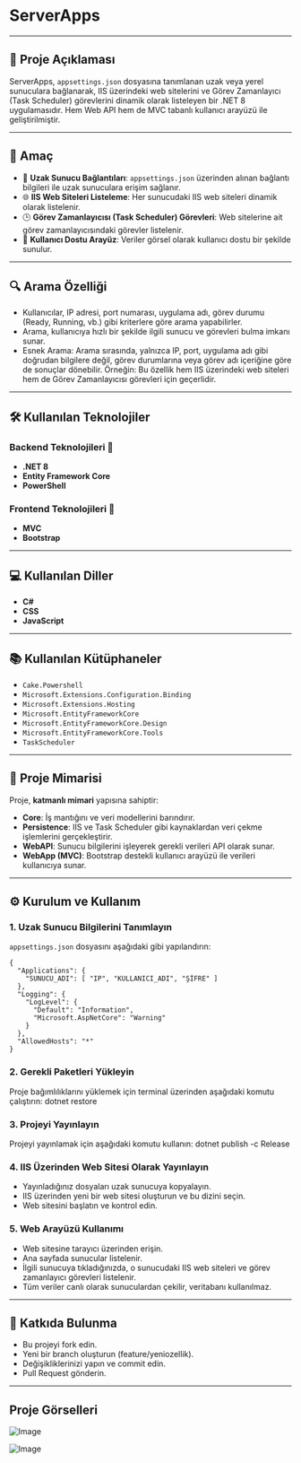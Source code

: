 # ServerApps

---

## 📌 Proje Açıklaması
ServerApps, `appsettings.json` dosyasına tanımlanan uzak veya yerel sunuculara bağlanarak, IIS üzerindeki web sitelerini ve Görev Zamanlayıcı (Task Scheduler) görevlerini dinamik olarak listeleyen bir .NET 8 uygulamasıdır. Hem Web API hem de MVC tabanlı kullanıcı arayüzü ile geliştirilmiştir.

---

## 🎯 Amaç
- 🔗 **Uzak Sunucu Bağlantıları**: `appsettings.json` üzerinden alınan bağlantı bilgileri ile uzak sunuculara erişim sağlanır.
- 🌐 **IIS Web Siteleri Listeleme**: Her sunucudaki IIS web siteleri dinamik olarak listelenir.
- 🕒 **Görev Zamanlayıcısı (Task Scheduler) Görevleri**: Web sitelerine ait görev zamanlayıcısındaki görevler listelenir.
- 🎨 **Kullanıcı Dostu Arayüz**: Veriler görsel olarak kullanıcı dostu bir şekilde sunulur.

---

## 🔍 Arama Özelliği
- Kullanıcılar, IP adresi, port numarası, uygulama adı, görev durumu (Ready, Running, vb.) gibi kriterlere göre arama yapabilirler.
- Arama, kullanıcıya hızlı bir şekilde ilgili sunucu ve görevleri bulma imkanı sunar.
- Esnek Arama: Arama sırasında, yalnızca IP, port, uygulama adı gibi doğrudan bilgilere değil, görev durumlarına veya görev adı içeriğine göre de sonuçlar dönebilir. Örneğin:
   Bu özellik hem IIS üzerindeki web siteleri hem de Görev Zamanlayıcısı görevleri için geçerlidir.

---
## 🛠️ Kullanılan Teknolojiler

### Backend Teknolojileri 🔧
- **.NET 8**
- **Entity Framework Core**
- **PowerShell**

### Frontend Teknolojileri 🎨
- **MVC**
- **Bootstrap**

---

## 💻 Kullanılan Diller

- **C#**
- **CSS**
- **JavaScript**

---

## 📚 Kullanılan Kütüphaneler
- `Cake.Powershell`
- `Microsoft.Extensions.Configuration.Binding`
- `Microsoft.Extensions.Hosting`
- `Microsoft.EntityFrameworkCore`
- `Microsoft.EntityFrameworkCore.Design`
- `Microsoft.EntityFrameworkCore.Tools`
- `TaskScheduler`

---

## 🧱 Proje Mimarisi
Proje, **katmanlı mimari** yapısına sahiptir:

- **Core**: İş mantığını ve veri modellerini barındırır.
- **Persistence**: IIS ve Task Scheduler gibi kaynaklardan veri çekme işlemlerini gerçekleştirir.
- **WebAPI**: Sunucu bilgilerini işleyerek gerekli verileri API olarak sunar.
- **WebApp (MVC)**: Bootstrap destekli kullanıcı arayüzü ile verileri kullanıcıya sunar.

---

## ⚙️ Kurulum ve Kullanım

### 1. Uzak Sunucu Bilgilerini Tanımlayın
`appsettings.json` dosyasını aşağıdaki gibi yapılandırın:
```
{
  "Applications": {
    "SUNUCU_ADI": [ "IP", "KULLANICI_ADI", "ŞİFRE" ]
  },
  "Logging": {
    "LogLevel": {
      "Default": "Information",
      "Microsoft.AspNetCore": "Warning"
    }
  },
  "AllowedHosts": "*"
}
```
### 2. Gerekli Paketleri Yükleyin
Proje bağımlılıklarını yüklemek için terminal üzerinden aşağıdaki komutu çalıştırın:
dotnet restore

### 3. Projeyi Yayınlayın
Projeyi yayınlamak için aşağıdaki komutu kullanın:
dotnet publish -c Release

### 4. IIS Üzerinden Web Sitesi Olarak Yayınlayın
- Yayınladığınız dosyaları uzak sunucuya kopyalayın.
- IIS üzerinden yeni bir web sitesi oluşturun ve bu dizini seçin.
- Web sitesini başlatın ve kontrol edin.

### 5. Web Arayüzü Kullanımı
- Web sitesine tarayıcı üzerinden erişin.
- Ana sayfada sunucular listelenir.
- İlgili sunucuya tıkladığınızda, o sunucudaki IIS web siteleri ve görev zamanlayıcı görevleri listelenir.
- Tüm veriler canlı olarak sunuculardan çekilir, veritabanı kullanılmaz.

---

## 🤝 Katkıda Bulunma
- Bu projeyi fork edin.
- Yeni bir branch oluşturun (feature/yeniozellik).
- Değişikliklerinizi yapın ve commit edin.
- Pull Request gönderin.

---

## Proje Görselleri
![Image](https://github.com/user-attachments/assets/97fe9631-f6ba-4b44-afde-27604fbc0abd)

![Image](https://github.com/user-attachments/assets/3986ec39-2e6b-4a70-87e9-518ab3d044f6)
